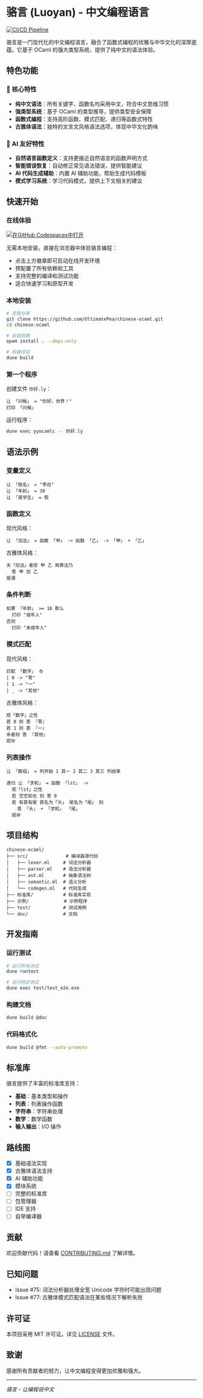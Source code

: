 # 骆言 (Luoyan) - 中文编程语言

[![CI/CD Pipeline](https://github.com/UltimatePea/chinese-ocaml/actions/workflows/ci.yml/badge.svg)](https://github.com/UltimatePea/chinese-ocaml/actions/workflows/ci.yml)

骆言是一门现代化的中文编程语言，融合了函数式编程的优雅与中华文化的深厚底蕴。它基于 OCaml 的强大类型系统，提供了纯中文的语法体验。

<!-- 修复Issue #87进行中：移除现代风格支持，只保留古雅风格 -->

## 特色功能

### 🎯 核心特性
- **纯中文语法**：所有关键字、函数名均采用中文，符合中文思维习惯
- **强类型系统**：基于 OCaml 的类型推导，提供类型安全保障
- **函数式编程**：支持高阶函数、模式匹配、递归等函数式特性
- **古雅体语法**：独特的文言文风格语法选项，体现中华文化韵味

### 🤖 AI 友好特性
- **自然语言函数定义**：支持更接近自然语言的函数声明方式
- **智能错误恢复**：自动修正常见语法错误，提供智能建议
- **AI 代码生成辅助**：内置 AI 辅助功能，帮助生成代码模板
- **模式学习系统**：学习代码模式，提供上下文相关的建议

## 快速开始

### 在线体验

[![在GitHub Codespaces中打开](https://github.com/codespaces/badge.svg)](https://codespaces.new/UltimatePea/chinese-ocaml)

无需本地安装，直接在浏览器中体验骆言编程：
- 点击上方徽章即可启动在线开发环境
- 预配置了所有依赖和工具
- 支持完整的编译和测试功能
- 适合快速学习和原型开发

### 本地安装

```bash
# 克隆仓库
git clone https://github.com/UltimatePea/chinese-ocaml.git
cd chinese-ocaml

# 安装依赖
opam install . --deps-only

# 构建项目
dune build
```

### 第一个程序

创建文件 `你好.ly`：

```luoyan
让 「问候」 = "你好，世界！"
打印 「问候」
```

运行程序：

```bash
dune exec yyocamlc -- 你好.ly
```

## 语法示例

### 变量定义

```luoyan
让 「姓名」 = "李白"
让 「年龄」 = 30
让 「是学生」 = 假
```

### 函数定义

现代风格：
```luoyan
让 「加法」 = 函数 「甲」 -> 函数 「乙」 -> 「甲」 + 「乙」
```

古雅体风格：
```luoyan
夫「加法」者受 甲 乙 焉算法乃
  答 甲 加 乙
是谓
```

### 条件判断

```luoyan
如果 「年龄」 >= 18 那么
  打印 "成年人"
否则
  打印 "未成年人"
```

### 模式匹配

现代风格：
```luoyan
匹配 「数字」 与
| 0 -> "零"
| 1 -> "一"
| _ -> "其他"
```

古雅体风格：
```luoyan
观「数字」之性
若 0 则 答 『零』
若 1 则 答 『一』
余者则 答 『其他』
观毕
```

### 列表操作

```luoyan
让 「数组」 = 列开始 1 其一 2 其二 3 其三 列结束

递归 让 「求和」 = 函数 「lst」 ->
  观「lst」之性
  若 空空如也 则 答 0
  若 有首有尾 首名为「头」 尾名为「尾」 则
    答 「头」 + 「求和」 「尾」
  观毕
```

## 项目结构

```
chinese-ocaml/
├── src/              # 编译器源代码
│   ├── lexer.ml     # 词法分析器
│   ├── parser.ml    # 语法分析器
│   ├── ast.ml       # 抽象语法树
│   ├── semantic.ml  # 语义分析
│   └── codegen.ml   # 代码生成
├── 标准库/           # 标准库实现
├── 示例/             # 示例程序
├── test/            # 测试用例
└── doc/             # 文档
```

## 开发指南

### 运行测试

```bash
# 运行所有测试
dune runtest

# 运行特定测试
dune exec test/test_e2e.exe
```

### 构建文档

```bash
dune build @doc
```

### 代码格式化

```bash
dune build @fmt --auto-promote
```

## 标准库

骆言提供了丰富的标准库支持：

- **基础**：基本类型和操作
- **列表**：列表操作函数
- **字符串**：字符串处理
- **数学**：数学函数
- **输入输出**：I/O 操作

## 路线图

- [x] 基础语法实现
- [x] 古雅体语法支持
- [x] AI 辅助功能
- [x] 模块系统
- [ ] 完整的标准库
- [ ] 包管理器
- [ ] IDE 支持
- [ ] 自举编译器

## 贡献

欢迎贡献代码！请查看 [CONTRIBUTING.md](CONTRIBUTING.md) 了解详情。

## 已知问题

- Issue #75: 词法分析器处理全宽 Unicode 字符时可能出现问题
- Issue #77: 古雅体模式匹配语法在某些情况下解析失败

## 许可证

本项目采用 MIT 许可证。详见 [LICENSE](LICENSE) 文件。

## 致谢

感谢所有贡献者的努力，让中文编程变得更加优雅和强大。

---

*骆言 - 让编程说中文*